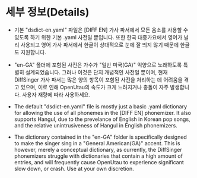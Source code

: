 # 세부 정보(Details)

- 기본 "dsdict-en.yaml" 파일은 \[DIFF EN\] 가사 파서에서 모든 음소를 사용할 수 있도록 하기 위한 기본 .yaml 사전일 뿐입니다. 또한 한국 대중가요에서 영어가 널리 사용되고 영어 가사 파서에서 한글이 상대적으로 눈에 잘 띄지 않기 때문에 한글도 지원합니다.
- "en-GA" 폴더에 포함된 사전은 가수가 "일반 미국(GA)" 억양으로 노래하도록 특별히 설계되었습니다. 그러나 이것은 단지 개념적인 사전일 뿐이며, 현재 DiffSinger 가사 파서는 많은 양의 항목이 포함된 사전을 처리하는 데 어려움을 겪고 있으며, 이로 인해 OpenUtau의 속도가 크게 느려지거나 충돌이 자주 발생합니다. 사용자 재량에 따라 사용하세요.

- The default "dsdict-en.yaml" file is mostly just a basic .yaml dictionary for allowing the use of all phonemes in the \[DIFF EN\] phonemizer. It also supports Hangul, due to the prevelance of English in Korean pop songs, and the relative unintrusiveness of Hangul in English phonemizers.
- The dictionary contained in the "en-GA" folder is specifically designed to make the singer sing in a "General American(GA)" accent. This is however, merely a conceptual dictionary, as currently, the DiffSinger phonemizers struggle with dictionaries that contain a high amount of entries, and will frequently cause OpenUtau to experience significant slow down, or crash. Use at your own discretion.